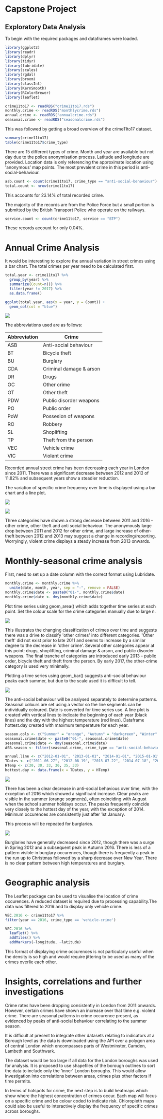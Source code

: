 Capstone Project
================

Exploratory Data Analysis
-------------------------

To begin with the required packages and dataframes were loaded.

``` r
library(ggplot2)
library(readr)
library(dplyr)
library(tidyr)
library(lubridate)
library(scales)
library(rgdal)
library(broom)
library(classInt)
library(KernSmooth)
library(RColorBrewer)
library(leaflet)

crime11to17 <- readRDS("crime11to17.rds")
monthly.crime <- readRDS("monthlycrime.rds")
annual.crime <- readRDS("annualcrime.rds")
seasonal.crime <- readRDS("seasonalcrime.rds")
```

This was followed by getting a broad overview of the crime11to17 dataset.

``` r
summary(crime11to17)
table(crime11to17$crime_type)
```

There are 15 different types of crime. Month and year are available but not day due to the police anonymisation process. Latitude and longitude are provided. Location data is only referencing the approximate location using 'anonymous' map points. The most prevalent crime in this period is anti-social-behaviour.

``` r
asb.count <- count(crime11to17, crime_type == "anti-social-behaviour")
total.count <- nrow(crime11to17)
```

This accounts for 23.14% of total recorded crime.

The majority of the records are from the Police Force but a small portion is submitted by the British Transport Police who operate on the railways.

``` r
service.count <- count(crime11to17, service == "BTP")
```

These records account for only 0.04%.

Annual Crime Analysis
=====================

It would be interesting to explore the annual variation in street crimes using a bar chart. The total crimes per year need to be calculated first.

``` r
total.year <- crime11to17 %>% 
  group_by(year) %>%
  summarize(Count=n()) %>%
  filter(year != 2017) %>%
  as.data.frame()

ggplot(total.year, aes(x = year, y = Count)) +
  geom_col(col = "blue")
```

![](Exploratory_Data_Analysis_files/figure-markdown_github/unnamed-chunk-5-1.png)

The abbreviations used are as follows:

| Abbreviation | Crime                   |
|--------------|-------------------------|
| ASB          | Anti-social behaviour   |
| BT           | Bicycle theft           |
| BU           | Burglary                |
| CDA          | Criminal damage & arson |
| DR           | Drugs                   |
| OC           | Other crime             |
| OT           | Other theft             |
| PDW          | Public disorder weapons |
| PO           | Public order            |
| PoW          | Possesion of weapons    |
| RO           | Robbery                 |
| SL           | Shoplifting             |
| TP           | Theft from the person   |
| VEC          | Vehicle crime           |
| VIC          | Violent crime           |

Recorded annual street crime has been decreasing each year in London since 2011. There was a significant decrease between 2012 and 2013 of 11.82% and subsequent years show a steadier reduction.

The variation of specific crime frequency over time is displayed using a bar chart and a line plot.

![](Exploratory_Data_Analysis_files/figure-markdown_github/unnamed-chunk-6-1.png)

![](Exploratory_Data_Analysis_files/figure-markdown_github/unnamed-chunk-7-1.png)

Three categories have shown a strong decrease between 2011 and 2016 - other crime, other theft and anti social behaviour. The anonymously large drop between 2011 and 2012 for other crime, and large increase of other-theft between 2012 and 2013 may suggest a change in recording/reporting. Worryingly, violent crime displays a steady increase from 2013 onwards.

Monthly-seasonal crime analysis
===============================

First, need to set up a date column with the correct format using Lubridate.

``` r
monthly.crime <- monthly.crime %>% 
  unite(date, month, year, sep = "-", remove = FALSE)
monthly.crime$date <- paste0("01-", monthly.crime$date) 
monthly.crime$date <- dmy(monthly.crime$date)
```

Plot time series using geom\_area() which adds together time series at each point. Set the colour scale for the crime categories manually due to large n.

![](Exploratory_Data_Analysis_files/figure-markdown_github/unnamed-chunk-9-1.png)

This illustrates the changing classification of crimes over time and suggests there was a drive to classify 'other crimes' into different categories. 'Other theft' did not exist prior to late 2011 and seems to increase by a similar degree to the decrease in 'other crime'. Several other categories appear at this point: drugs, shoplifting, criminal damage & arson, and public disorder weapons. The final tranche of categories are introduced early 2013 - public order, bicycle theft and theft from the person. By early 2017, the other-crime category is used very minimally.

Plotting a time series using geom\_bar() suggests anti-social behaviour peaks each summer, but due to the scale used it is difficult to tell.

![](Exploratory_Data_Analysis_files/figure-markdown_github/unnamed-chunk-10-1.png)

The anti-social behaviour will be analysed separately to determine patterns. Seasonal colours are set using a vector so the line segments can be individually coloured. Date is converted for time series use. A line plot is created with vertical lines to indicate the beginning of each year (black lines) and the day with the highest temperature (red lines). Dataframe hottest.day created with maximum temperature for each year.

``` r
season.cols <- c("Summer" = "orange", "Autumn" = "darkgreen", "Winter" = "darkblue", "Spring" = "purple")
seasonal.crime$date <- paste0("01-", seasonal.crime$date) 
seasonal.crime$date <- dmy(seasonal.crime$date)
ASB.season <- filter(seasonal.crime, crime_type == "anti-social-behaviour")

annual.line <- c("2012-01-01", "2013-01-01", "2014-01-01", "2015-01-01", "2016-01-01", "2017-01-01")
TDates <- c("2011-06-27", "2012-08-19", "2013-07-22", "2014-07-18", "2015-07-01", "2016-07-19")
HTemp <- c(30, 30, 33, 30, 35, 33)
hottest.day <- data.frame(x = TDates, y = HTemp)
```

![](Exploratory_Data_Analysis_files/figure-markdown_github/unnamed-chunk-12-1.png)

There has been a clear decrease in anti-social behavious over time, with the exception of 2016 which showed a significant increase. Clear peaks are visible in the summer (orange segments), often coinciding with August when the school summer holidays occur. The peaks frequently coincide very closely to the hottest day of the year, with the exception of 2014. Minimum occurences are consistently just after 1st January.

This process will be repeated for burglaries.

![](Exploratory_Data_Analysis_files/figure-markdown_github/unnamed-chunk-13-1.png)

Burglaries have generally decreased since 2012, though there was a surge in Spring 2012 and a subsequent peak in Autumn 2016. There is less of a pattern visible in burglary occurences, though there is frequently a peak in the run up to Christmas followed by a sharp decrease over New Year. There is no clear pattern between high temperatures and burglary.

Geographic analysis
===================

The Leaflet package can be used to visualise the location of crime occurences. A reduced dataset is required due to processing capability.The data was filtered to 2016 and to display only vehicle crime.

``` r
VEC.2016 <- crime11to17 %>%
filter(year == 2016, crime_type == 'vehicle-crime')

VEC.2016 %>% 
  leaflet() %>%
  addTiles() %>%
  addMarkers(~longitude, ~latitude)
```

This format of displaying crime occurences is not particularly useful when the density is so high and would require jittering to be used as many of the crimes overlie each other.

Insights, correlations and further investigations
=================================================

Crime rates have been dropping consistently in London from 2011 onwards. However, certain crimes have shown an increase over that time e.g. violent crime. There are seasonal patterns in crime occurence present, as evidenced by peaks of anti-social behaviour correlating to the summer season.

It is difficult at present to integrate other datasets relating to indicators at a Borough level as the data is downloaded using the API over a polygon area of central London which encompasses parts of Westminster, Camden, Lambeth and Southwark.

The dataset would be too large if all data for the London boroughs was used for analysis. It is proposed to use shapefiles of the borough outlines to sort the data to include only the 'inner' London boroughs. This would allow investigation into correlations between areas, crimes plus other factors if time permits.

In terms of hotspots for crime, the next step is to build heatmaps which show where the highest concentration of crimes occur. Each map will focus on a specific crime and be colour coded to indicate risk. Chloropleth maps could also be useful to interactively display the frequency of specific crimes across boroughs.
